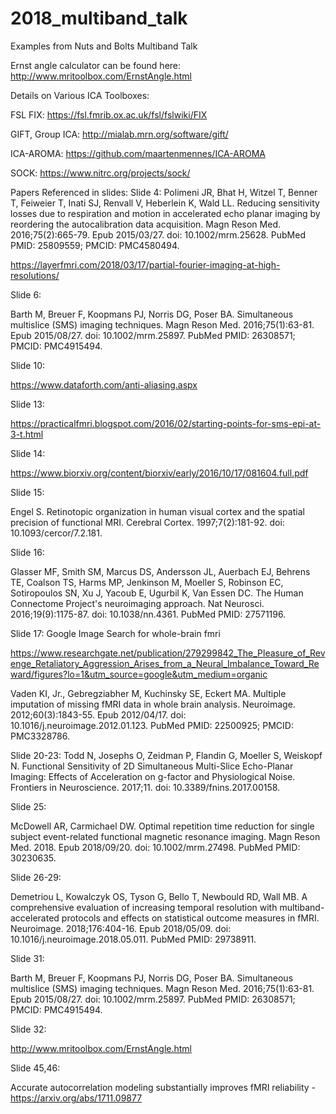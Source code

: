 # 2018_multiband_talk
Examples from Nuts and Bolts Multiband Talk

Ernst angle calculator can be found here:
http://www.mritoolbox.com/ErnstAngle.html


Details on Various ICA Toolboxes:

FSL FIX: https://fsl.fmrib.ox.ac.uk/fsl/fslwiki/FIX

GIFT, Group ICA: http://mialab.mrn.org/software/gift/

ICA-AROMA: https://github.com/maartenmennes/ICA-AROMA

SOCK: https://www.nitrc.org/projects/sock/

Papers Referenced in slides:
Slide 4: 
Polimeni JR, Bhat H, Witzel T, Benner T, Feiweier T, Inati SJ, Renvall V, Heberlein K, Wald LL. Reducing sensitivity losses due to respiration and motion in accelerated echo planar imaging by reordering the autocalibration data acquisition. Magn Reson Med. 2016;75(2):665-79. Epub 2015/03/27. doi: 10.1002/mrm.25628. PubMed PMID: 25809559; PMCID: PMC4580494.

https://layerfmri.com/2018/03/17/partial-fourier-imaging-at-high-resolutions/

Slide 6:

Barth M, Breuer F, Koopmans PJ, Norris DG, Poser BA. Simultaneous multislice (SMS) imaging techniques. Magn Reson Med. 2016;75(1):63-81. Epub 2015/08/27. doi: 10.1002/mrm.25897. PubMed PMID: 26308571; PMCID: PMC4915494.

Slide 10:

https://www.dataforth.com/anti-aliasing.aspx

Slide 13:

https://practicalfmri.blogspot.com/2016/02/starting-points-for-sms-epi-at-3-t.html

Slide 14:

https://www.biorxiv.org/content/biorxiv/early/2016/10/17/081604.full.pdf

Slide 15:

Engel S. Retinotopic organization in human visual cortex and the spatial precision of functional MRI. Cerebral Cortex. 1997;7(2):181-92. doi: 10.1093/cercor/7.2.181.

Slide 16:

Glasser MF, Smith SM, Marcus DS, Andersson JL, Auerbach EJ, Behrens TE, Coalson TS, Harms MP, Jenkinson M, Moeller S, Robinson EC, Sotiropoulos SN, Xu J, Yacoub E, Ugurbil K, Van Essen DC. The Human Connectome Project's neuroimaging approach. Nat Neurosci. 2016;19(9):1175-87. doi: 10.1038/nn.4361. PubMed PMID: 27571196.

Slide 17: Google Image Search for whole-brain fmri

https://www.researchgate.net/publication/279299842_The_Pleasure_of_Revenge_Retaliatory_Aggression_Arises_from_a_Neural_Imbalance_Toward_Reward/figures?lo=1&utm_source=google&utm_medium=organic

Vaden KI, Jr., Gebregziabher M, Kuchinsky SE, Eckert MA. Multiple imputation of missing fMRI data in whole brain analysis. Neuroimage. 2012;60(3):1843-55. Epub 2012/04/17. doi: 10.1016/j.neuroimage.2012.01.123. PubMed PMID: 22500925; PMCID: PMC3328786.

Slide 20-23: Todd N, Josephs O, Zeidman P, Flandin G, Moeller S, Weiskopf N. Functional Sensitivity of 2D Simultaneous Multi-Slice Echo-Planar Imaging: Effects of Acceleration on g-factor and Physiological Noise. Frontiers in Neuroscience. 2017;11. doi: 10.3389/fnins.2017.00158.

Slide 25: 

McDowell AR, Carmichael DW. Optimal repetition time reduction for single subject event-related functional magnetic resonance imaging. Magn Reson Med. 2018. Epub 2018/09/20. doi: 10.1002/mrm.27498. PubMed PMID: 30230635.

Slide 26-29:

Demetriou L, Kowalczyk OS, Tyson G, Bello T, Newbould RD, Wall MB. A comprehensive evaluation of increasing temporal resolution with multiband-accelerated protocols and effects on statistical outcome measures in fMRI. Neuroimage. 2018;176:404-16. Epub 2018/05/09. doi: 10.1016/j.neuroimage.2018.05.011. PubMed PMID: 29738911.

Slide 31:

Barth M, Breuer F, Koopmans PJ, Norris DG, Poser BA. Simultaneous multislice (SMS) imaging techniques. Magn Reson Med. 2016;75(1):63-81. Epub 2015/08/27. doi: 10.1002/mrm.25897. PubMed PMID: 26308571; PMCID: PMC4915494.

Slide 32:

http://www.mritoolbox.com/ErnstAngle.html

Slide 45,46:

Accurate autocorrelation modeling substantially improves fMRI reliability - https://arxiv.org/abs/1711.09877

